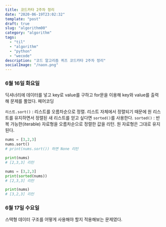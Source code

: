 ```yaml
---
title: 코드카타 2주차 정리
date: "2020-06-19T23:02:32"
template: "post"
draft: true
slug: "algorithm00"
category: "algorithm"
tags:
  - "til"
  - "algorithm"
  - "python"
  - "wecode"
description: "코드 알고리즘 퀴즈 코드카타 2주차 정리"
socialImage: "/naon.png"
---
```


### 6월 16일 화요일
딕셔너리에 데이터를 넣고 key로 value를 구하고 for문을 이용해 key와 value를 출력해 문제를 풀었다. 페어코딩

`리스트.sort()` : 리스트를 오름차순으로 정렬. 리스트 자체에서 정렬되기 때문에 원 리스트를 유지하면서 정렬된 새 리스트를 얻고 싶다면 `sorted()`를 사용한다.
`sorted()` : 반복 가능한(iterable) 자료형을 오름차순으로 정렬한 값을 리턴. 원 자료형은 그대로 유지된다.

```python
nums = [3,2,3]
nums.sort()
# print(nums.sort()) 하면 None 리턴

print(nums)
# [2,3,3] 리턴
```

```python
nums = [3,2,3]
print(sorted(nums))
# [2,3,3] 리턴

print(nums)
# [3,2,3] 리턴
```


### 6월 17일 수요일
스택형 데이터 구조를 어떻게 사용해야 할지 적용해보는 문제였다.